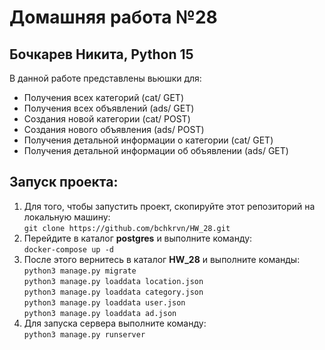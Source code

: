 Домашняя работа №28
=
Бочкарев Никита, Python 15
-

В данной работе представлены вьюшки для:
* Получения всех категорий (cat/ GET)
* Получения всех объявлений (ads/ GET)
* Создания новой категории (cat/ POST)
* Создания нового объявления (ads/ POST)
* Получения детальной информации о категории (cat/<id> GET)
* Получения детальной информации об объявлении (ads/<id> GET)

Запуск проекта:
-
1) Для того, чтобы запустить проект, скопируйте этот репозиторий на локальную машину:  
`git clone https://github.com/bchkrvn/HW_28.git`
2) Перейдите в каталог **postgres** и выполните команду:  
`docker-compose up -d`
3) После этого вернитесь в каталог **HW_28** и выполните команды:  
`python3 manage.py migrate`  
`python3 manage.py loaddata location.json`  
`python3 manage.py loaddata category.json`  
`python3 manage.py loaddata user.json`  
`python3 manage.py loaddata ad.json`
4) Для запуска сервера выполните команду:  
`python3 manage.py runserver`
